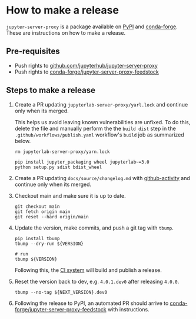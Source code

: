 # How to make a release

`jupyter-server-proxy` is a package available on [PyPI][] and [conda-forge][].
These are instructions on how to make a release.

## Pre-requisites

- Push rights to [github.com/jupyterhub/jupyter-server-proxy][]
- Push rights to [conda-forge/jupyter-server-proxy-feedstock][]

## Steps to make a release

1. Create a PR updating `jupyterlab-server-proxy/yarl.lock` and continue only
   when its merged.

   This helps us avoid leaving known vulnerabilities are unfixed. To do this,
   delete the file and manually perform the the `build dist` step in the
   `.github/workflows/publish.yaml` workflow's `build` job as summarized below.

   ```shell
   rm jupyterlab-server-proxy/yarn.lock

   pip install jupyter_packaging wheel jupyterlab~=3.0
   python setup.py sdist bdist_wheel
   ```

2. Create a PR updating `docs/source/changelog.md` with [github-activity][] and
   continue only when its merged.

3. Checkout main and make sure it is up to date.

   ```shell
   git checkout main
   git fetch origin main
   git reset --hard origin/main
   ```

4. Update the version, make commits, and push a git tag with `tbump`.

   ```shell
   pip install tbump
   tbump --dry-run ${VERSION}

   # run
   tbump ${VERSION}
   ```

   Following this, the [CI system][] will build and publish a release.

5. Reset the version back to dev, e.g. `4.0.1.dev0` after releasing `4.0.0`.

   ```shell
   tbump --no-tag ${NEXT_VERSION}.dev0
   ```

6. Following the release to PyPI, an automated PR should arrive to
   [conda-forge/jupyter-server-proxy-feedstock][] with instructions.

[github-activity]: https://github.com/executablebooks/github-activity
[github.com/jupyterhub/jupyter-server-proxy]: https://github.com/jupyterhub/jupyter-server-proxy
[pypi]: https://pypi.org/project/jupyter-server-proxy/
[conda-forge]: https://anaconda.org/conda-forge/repo2docker_service
[conda-forge/jupyter-server-proxy-feedstock]: https://github.com/conda-forge/jupyter-server-proxy-feedstock
[ci system]: https://github.com/jupyterhub/jupyter-server-proxy/actions/workflows/release.yaml
